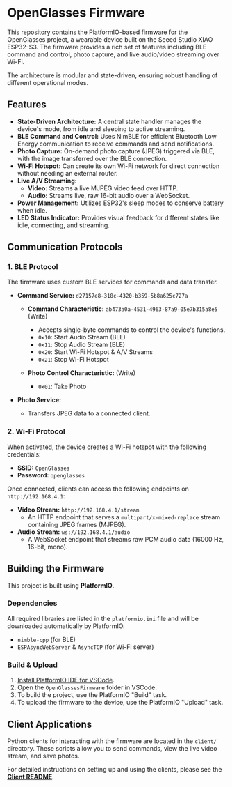 # OpenGlasses Firmware

This repository contains the PlatformIO-based firmware for the OpenGlasses project, a wearable device built on the Seeed Studio XIAO ESP32-S3. The firmware provides a rich set of features including BLE command and control, photo capture, and live audio/video streaming over Wi-Fi.

The architecture is modular and state-driven, ensuring robust handling of different operational modes.

## Features

-   **State-Driven Architecture:** A central state handler manages the device's mode, from idle and sleeping to active streaming.
-   **BLE Command and Control:** Uses NimBLE for efficient Bluetooth Low Energy communication to receive commands and send notifications.
-   **Photo Capture:** On-demand photo capture (JPEG) triggered via BLE, with the image transferred over the BLE connection.
-   **Wi-Fi Hotspot:** Can create its own Wi-Fi network for direct connection without needing an external router.
-   **Live A/V Streaming:**
    -   **Video:** Streams a live MJPEG video feed over HTTP.
    -   **Audio:** Streams live, raw 16-bit audio over a WebSocket.
-   **Power Management:** Utilizes ESP32's sleep modes to conserve battery when idle.
-   **LED Status Indicator:** Provides visual feedback for different states like idle, connecting, and streaming.

## Communication Protocols

### 1. BLE Protocol

The firmware uses custom BLE services for commands and data transfer.

-   **Command Service:** `d27157e8-318c-4320-b359-5b8a625c727a`
    -   **Command Characteristic:** `ab473a0a-4531-4963-87a9-05e7b315a8e5` (Write)
        -   Accepts single-byte commands to control the device's functions.
        -   `0x10`: Start Audio Stream (BLE)
        -   `0x11`: Stop Audio Stream (BLE)
        -   `0x20`: Start Wi-Fi Hotspot & A/V Streams
        -   `0x21`: Stop Wi-Fi Hotspot

    -   **Photo Control Characteristic:** (Write)
        -   `0x01`: Take Photo

-   **Photo Service:**
    -   Transfers JPEG data to a connected client.

### 2. Wi-Fi Protocol

When activated, the device creates a Wi-Fi hotspot with the following credentials:
-   **SSID:** `OpenGlasses`
-   **Password:** `openglasses`

Once connected, clients can access the following endpoints on `http://192.168.4.1`:

-   **Video Stream:** `http://192.168.4.1/stream`
    -   An HTTP endpoint that serves a `multipart/x-mixed-replace` stream containing JPEG frames (MJPEG).
-   **Audio Stream:** `ws://192.168.4.1/audio`
    -   A WebSocket endpoint that streams raw PCM audio data (16000 Hz, 16-bit, mono).

## Building the Firmware

This project is built using **PlatformIO**.

### Dependencies

All required libraries are listed in the `platformio.ini` file and will be downloaded automatically by PlatformIO.
-   `nimble-cpp` (for BLE)
-   `ESPAsyncWebServer` & `AsyncTCP` (for Wi-Fi server)

### Build & Upload

1.  [Install PlatformIO IDE for VSCode](https://platformio.org/install/ide?install=vscode).
2.  Open the `OpenGlassesFirmware` folder in VSCode.
3.  To build the project, use the PlatformIO "Build" task.
4.  To upload the firmware to the device, use the PlatformIO "Upload" task.

## Client Applications

Python clients for interacting with the firmware are located in the `client/` directory. These scripts allow you to send commands, view the live video stream, and save photos.

For detailed instructions on setting up and using the clients, please see the **[Client README](./client/README.md)**.


